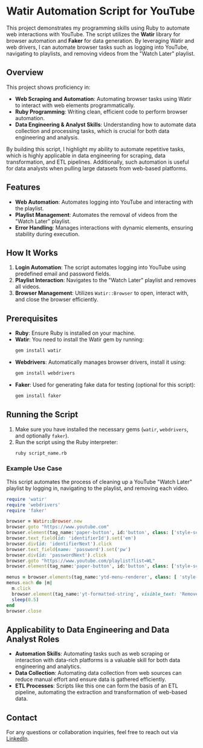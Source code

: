 
# Watir Automation Script for YouTube

This project demonstrates my programming skills using Ruby to automate web interactions with YouTube. The script utilizes the **Watir** library for browser automation and **Faker** for data generation. By leveraging Watir and web drivers, I can automate browser tasks such as logging into YouTube, navigating to playlists, and removing videos from the "Watch Later" playlist.

## Overview

This project shows proficiency in:
- **Web Scraping and Automation**: Automating browser tasks using Watir to interact with web elements programmatically.
- **Ruby Programming**: Writing clean, efficient code to perform browser automation.
- **Data Engineering & Analyst Skills**: Understanding how to automate data collection and processing tasks, which is crucial for both data engineering and analysis.

By building this script, I highlight my ability to automate repetitive tasks, which is highly applicable in data engineering for scraping, data transformation, and ETL pipelines. Additionally, such automation is useful for data analysts when pulling large datasets from web-based platforms.

## Features

- **Web Automation**: Automates logging into YouTube and interacting with the playlist.
- **Playlist Management**: Automates the removal of videos from the "Watch Later" playlist.
- **Error Handling**: Manages interactions with dynamic elements, ensuring stability during execution.

## How It Works

1. **Login Automation**: The script automates logging into YouTube using predefined email and password fields.
2. **Playlist Interaction**: Navigates to the "Watch Later" playlist and removes all videos.
3. **Browser Management**: Utilizes `Watir::Browser` to open, interact with, and close the browser efficiently.

## Prerequisites

- **Ruby**: Ensure Ruby is installed on your machine.
- **Watir**: You need to install the Watir gem by running:
  ```bash
  gem install watir
  ```
- **Webdrivers**: Automatically manages browser drivers, install it using:
  ```bash
  gem install webdrivers
  ```
- **Faker**: Used for generating fake data for testing (optional for this script):
  ```bash
  gem install faker
  ```

## Running the Script

1. Make sure you have installed the necessary gems (`watir`, `webdrivers`, and optionally `faker`).
2. Run the script using the Ruby interpreter:
   ```bash
   ruby script_name.rb
   ```

### Example Use Case

This script automates the process of cleaning up a YouTube "Watch Later" playlist by logging in, navigating to the playlist, and removing each video.

```ruby
require 'watir'
require 'webdrivers'
require 'faker'

browser = Watir::Browser.new
browser.goto "https://www.youtube.com"
browser.element(tag_name:'paper-button', id:'button', class: ['style-scope', 'ytd-button-renderer', 'style-suggestive', 'size-small']).click
browser.text_field(id: 'identifierId').set('em')
browser.div(id: 'identifierNext').click
browser.text_field(name: 'password').set('pw')
browser.div(id: 'passwordNext').click
browser.goto "https://www.youtube.com/playlist?list=WL"
browser.element(tag_name:'paper-button', id:'button', class: ['style-scope', 'ytd-button-renderer', 'style-suggestive', 'size-small']).click

menus = browser.elements(tag_name:'ytd-menu-renderer', class: [ 'style-scope', 'ytd-playlist-video-renderer'])
menus.each do |m|
  m.click
  browser.element(tag_name:'yt-formatted-string', visible_text: 'Remove from Watch later').click
  sleep(0.5)
end
browser.close
```

## Applicability to Data Engineering and Data Analyst Roles

- **Automation Skills**: Automating tasks such as web scraping or interaction with data-rich platforms is a valuable skill for both data engineering and analytics.
- **Data Collection**: Automating data collection from web sources can reduce manual effort and ensure data is gathered efficiently.
- **ETL Processes**: Scripts like this one can form the basis of an ETL pipeline, automating the extraction and transformation of web-based data.

## Contact

For any questions or collaboration inquiries, feel free to reach out via [LinkedIn](https://www.linkedin.com/in/nathan-pena-995a7155/).
